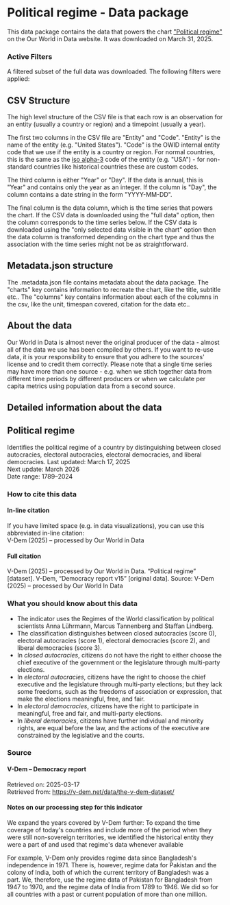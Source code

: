 # Political regime - Data package

This data package contains the data that powers the chart ["Political regime"](https://ourworldindata.org/grapher/political-regime?v=1&csvType=full&useColumnShortNames=false) on the Our World in Data website. It was downloaded on March 31, 2025.

### Active Filters

A filtered subset of the full data was downloaded. The following filters were applied:

## CSV Structure

The high level structure of the CSV file is that each row is an observation for an entity (usually a country or region) and a timepoint (usually a year).

The first two columns in the CSV file are "Entity" and "Code". "Entity" is the name of the entity (e.g. "United States"). "Code" is the OWID internal entity code that we use if the entity is a country or region. For normal countries, this is the same as the [iso alpha-3](https://en.wikipedia.org/wiki/ISO_3166-1_alpha-3) code of the entity (e.g. "USA") - for non-standard countries like historical countries these are custom codes.

The third column is either "Year" or "Day". If the data is annual, this is "Year" and contains only the year as an integer. If the column is "Day", the column contains a date string in the form "YYYY-MM-DD".

The final column is the data column, which is the time series that powers the chart. If the CSV data is downloaded using the "full data" option, then the column corresponds to the time series below. If the CSV data is downloaded using the "only selected data visible in the chart" option then the data column is transformed depending on the chart type and thus the association with the time series might not be as straightforward.

## Metadata.json structure

The .metadata.json file contains metadata about the data package. The "charts" key contains information to recreate the chart, like the title, subtitle etc.. The "columns" key contains information about each of the columns in the csv, like the unit, timespan covered, citation for the data etc..

## About the data

Our World in Data is almost never the original producer of the data - almost all of the data we use has been compiled by others. If you want to re-use data, it is your responsibility to ensure that you adhere to the sources' license and to credit them correctly. Please note that a single time series may have more than one source - e.g. when we stich together data from different time periods by different producers or when we calculate per capita metrics using population data from a second source.

## Detailed information about the data


## Political regime
Identifies the political regime of a country by distinguishing between closed autocracies, electoral autocracies, electoral democracies, and liberal democracies.
Last updated: March 17, 2025  
Next update: March 2026  
Date range: 1789–2024  


### How to cite this data

#### In-line citation
If you have limited space (e.g. in data visualizations), you can use this abbreviated in-line citation:  
V-Dem (2025) – processed by Our World in Data

#### Full citation
V-Dem (2025) – processed by Our World in Data. “Political regime” [dataset]. V-Dem, “Democracy report v15” [original data].
Source: V-Dem (2025) – processed by Our World In Data

### What you should know about this data
* The indicator uses the Regimes of the World classification by political scientists Anna Lührmann, Marcus Tannenberg and Staffan Lindberg.
* The classification distinguishes between closed autocracies (score 0), electoral autocracies (score 1), electoral democracies (score 2), and liberal democracies (score 3).
* In _closed autocracies_, citizens do not have the right to either choose the chief executive of the government or the legislature through multi-party elections.
* In _electoral autocracies_, citizens have the right to choose the chief executive and the legislature through multi-party elections; but they lack some freedoms, such as the freedoms of association or expression, that make the elections meaningful, free, and fair.
* In _electoral democracies_, citizens have the right to participate in meaningful, free and fair, and multi-party elections.
* In _liberal demoracies_, citizens have further individual and minority rights, are equal before the law, and the actions of the executive are constrained by the legislative and the courts.

### Source

#### V-Dem – Democracy report
Retrieved on: 2025-03-17  
Retrieved from: https://v-dem.net/data/the-v-dem-dataset/  

#### Notes on our processing step for this indicator
We expand the years covered by V-Dem further: To expand the time coverage of today's countries and include more of the period when they were still non-sovereign territories, we identified the historical entity they were a part of and used that regime's data whenever available

For example, V-Dem only provides regime data since Bangladesh's independence in 1971. There is, however, regime data for Pakistan and the colony of India, both of which the current territory of Bangladesh was a part. We, therefore, use the regime data of Pakistan for Bangladesh from 1947 to 1970, and the regime data of India from 1789 to 1946. We did so for all countries with a past or current population of more than one million.


    